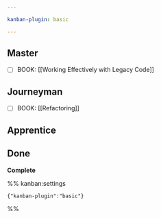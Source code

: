 ```yaml
---

kanban-plugin: basic

---
```


## Master

- [ ] BOOK: [[Working Effectively with Legacy Code]]


## Journeyman

- [ ] BOOK: [[Refactoring]]


## Apprentice



## Done

**Complete**




%% kanban:settings
```
{"kanban-plugin":"basic"}
```
%%